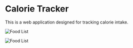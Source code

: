 # Calorie Tracker

This is a web application designed for tracking calorie intake.


![Food List](https://github.com/Anas9764/Calories-Tracker/blob/main/static/images/FoodList.png?raw=true)

![Food List](https://github.com/Anas9764/Calories-Tracker/blob/main/static/images/FoodLog.png?raw=true)
 

